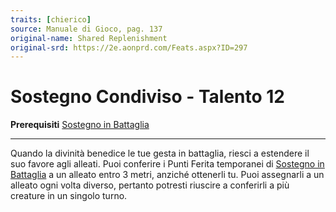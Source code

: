 ```yaml
---
traits: [chierico]
source: Manuale di Gioco, pag. 137
original-name: Shared Replenishment
original-srd: https://2e.aonprd.com/Feats.aspx?ID=297
---
```


# Sostegno Condiviso - Talento 12

**Prerequisiti**
[Sostegno in Battaglia](/classi/chierico/talenti/sostegno-in-battaglia)

---

Quando la divinità benedice le tue gesta in battaglia, riesci a estendere il suo
favore agli alleati. Puoi conferire i Punti Ferita temporanei di
[Sostegno in Battaglia](/classi/chierico/talenti/sostegno-in-battaglia) a un
alleato entro 3 metri, anziché ottenerli tu. Puoi assegnarli a un alleato ogni
volta diverso, pertanto potresti riuscire a conferirli a più creature in un
singolo turno.
